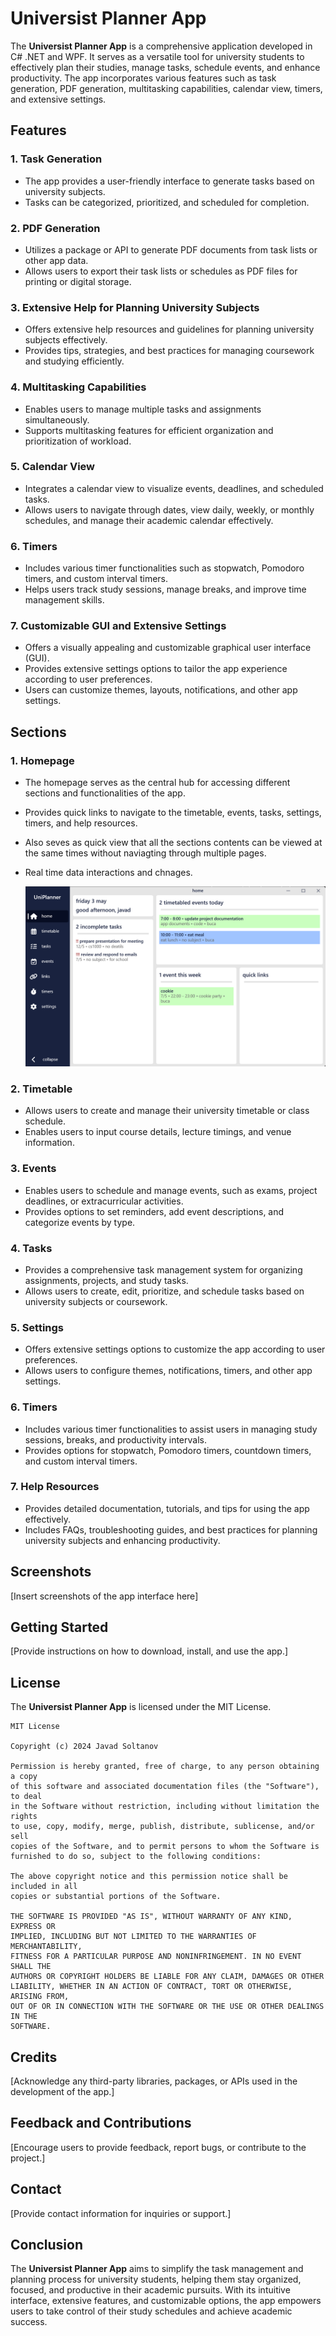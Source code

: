 # Universist Planner App

The **Universist Planner App** is a comprehensive application developed in C# .NET and WPF. It serves as a versatile tool for university students to effectively plan their studies, manage tasks, schedule events, and enhance productivity. The app incorporates various features such as task generation, PDF generation, multitasking capabilities, calendar view, timers, and extensive settings.

## Features

### 1. Task Generation
- The app provides a user-friendly interface to generate tasks based on university subjects.
- Tasks can be categorized, prioritized, and scheduled for completion.

### 2. PDF Generation
- Utilizes a package or API to generate PDF documents from task lists or other app data.
- Allows users to export their task lists or schedules as PDF files for printing or digital storage.

### 3. Extensive Help for Planning University Subjects
- Offers extensive help resources and guidelines for planning university subjects effectively.
- Provides tips, strategies, and best practices for managing coursework and studying efficiently.

### 4. Multitasking Capabilities
- Enables users to manage multiple tasks and assignments simultaneously.
- Supports multitasking features for efficient organization and prioritization of workload.

### 5. Calendar View
- Integrates a calendar view to visualize events, deadlines, and scheduled tasks.
- Allows users to navigate through dates, view daily, weekly, or monthly schedules, and manage their academic calendar effectively.

### 6. Timers
- Includes various timer functionalities such as stopwatch, Pomodoro timers, and custom interval timers.
- Helps users track study sessions, manage breaks, and improve time management skills.

### 7. Customizable GUI and Extensive Settings
- Offers a visually appealing and customizable graphical user interface (GUI).
- Provides extensive settings options to tailor the app experience according to user preferences.
- Users can customize themes, layouts, notifications, and other app settings.

## Sections

### 1. Homepage
- The homepage serves as the central hub for accessing different sections and functionalities of the app.
- Provides quick links to navigate to the timetable, events, tasks, settings, timers, and help resources.
- Also seves as quick view that all the sections contents can be viewed at the same times without naviagting through multiple pages.
- Real time data interactions and chnages.
  
  ![Home Page View That Welcomes Us When We First Run The App](App%20Showcase/HomePage.png)


### 2. Timetable
- Allows users to create and manage their university timetable or class schedule.
- Enables users to input course details, lecture timings, and venue information.

### 3. Events
- Enables users to schedule and manage events, such as exams, project deadlines, or extracurricular activities.
- Provides options to set reminders, add event descriptions, and categorize events by type.

### 4. Tasks
- Provides a comprehensive task management system for organizing assignments, projects, and study tasks.
- Allows users to create, edit, prioritize, and schedule tasks based on university subjects or coursework.

### 5. Settings
- Offers extensive settings options to customize the app according to user preferences.
- Allows users to configure themes, notifications, timers, and other app settings.

### 6. Timers
- Includes various timer functionalities to assist users in managing study sessions, breaks, and productivity intervals.
- Provides options for stopwatch, Pomodoro timers, countdown timers, and custom interval timers.

### 7. Help Resources
- Provides detailed documentation, tutorials, and tips for using the app effectively.
- Includes FAQs, troubleshooting guides, and best practices for planning university subjects and enhancing productivity.

## Screenshots

[Insert screenshots of the app interface here]

## Getting Started

[Provide instructions on how to download, install, and use the app.]

## License

The **Universist Planner App** is licensed under the MIT License.

```
MIT License

Copyright (c) 2024 Javad Soltanov

Permission is hereby granted, free of charge, to any person obtaining a copy
of this software and associated documentation files (the "Software"), to deal
in the Software without restriction, including without limitation the rights
to use, copy, modify, merge, publish, distribute, sublicense, and/or sell
copies of the Software, and to permit persons to whom the Software is
furnished to do so, subject to the following conditions:

The above copyright notice and this permission notice shall be included in all
copies or substantial portions of the Software.

THE SOFTWARE IS PROVIDED "AS IS", WITHOUT WARRANTY OF ANY KIND, EXPRESS OR
IMPLIED, INCLUDING BUT NOT LIMITED TO THE WARRANTIES OF MERCHANTABILITY,
FITNESS FOR A PARTICULAR PURPOSE AND NONINFRINGEMENT. IN NO EVENT SHALL THE
AUTHORS OR COPYRIGHT HOLDERS BE LIABLE FOR ANY CLAIM, DAMAGES OR OTHER
LIABILITY, WHETHER IN AN ACTION OF CONTRACT, TORT OR OTHERWISE, ARISING FROM,
OUT OF OR IN CONNECTION WITH THE SOFTWARE OR THE USE OR OTHER DEALINGS IN THE
SOFTWARE.
```

## Credits

[Acknowledge any third-party libraries, packages, or APIs used in the development of the app.]

## Feedback and Contributions

[Encourage users to provide feedback, report bugs, or contribute to the project.]

## Contact

[Provide contact information for inquiries or support.]

## Conclusion

The **Universist Planner App** aims to simplify the task management and planning process for university students, helping them stay organized, focused, and productive in their academic pursuits. With its intuitive interface, extensive features, and customizable options, the app empowers users to take control of their study schedules and achieve academic success.
